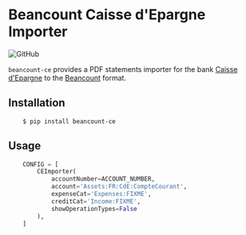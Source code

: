 # Beancount Caisse d'Epargne Importer

![GitHub](https://img.shields.io/github/license/ArthurFDLR/beancount-ce)


`beancount-ce` provides a PDF statements importer for the bank [Caisse d'Epargne](http://www.caisse-epargne.fr) to the [Beancount](http://furius.ca/beancount/) format.

## Installation

```console
    $ pip install beancount-ce
```

## Usage

```python
    CONFIG = [
        CEImporter(
            accountNumber=ACCOUNT_NUMBER,
            account='Assets:FR:CdE:CompteCourant',
            expenseCat='Expenses:FIXME',
            creditCat='Income:FIXME',
            showOperationTypes=False
        ),
    ]
```
